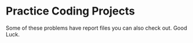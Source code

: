 # Practice Coding Projects
Some of these problems have report files you can also check out. Good Luck.
